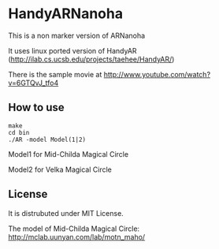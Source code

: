 # HandyARNanoha

This is a non marker version of ARNanoha

It uses linux ported version of HandyAR (http://ilab.cs.ucsb.edu/projects/taehee/HandyAR/)

There is the sample movie at http://www.youtube.com/watch?v=6GTQvJ_tfo4

## How to use

    make
    cd bin
    ./AR -model Model(1|2)

Model1 for Mid-Childa Magical Circle

Model2 for Velka Magical Circle

## License

It is distrubuted under MIT License.

The model of Mid-Childa Magical Circle: http://mclab.uunyan.com/lab/motn_maho/

